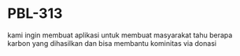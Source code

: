 # PBL-313
kami ingin membuat aplikasi untuk membuat masyarakat tahu berapa karbon yang dihasilkan dan bisa membantu kominitas via donasi

